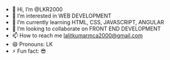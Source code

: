 - 👋 Hi, I’m @LKR2000
- 👀 I’m interested in WEB DEVELOPMENT
- 🌱 I’m currently learning HTML, CSS, JAVASCRIPT, ANGULAR
- 💞️ I’m looking to collaborate on FRONT END DEVELOPMENT
- 📫 How to reach me lalitkumarmca2000@gmail.com
- 😄 Pronouns: LK
- ⚡ Fun fact: 😎

<!---
LKR2000/LKR2000 is a ✨ special ✨ repository because its `README.md` (this file) appears on your GitHub profile.
You can click the Preview link to take a look at your changes.
--->
